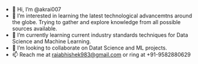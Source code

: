 - 👋 Hi, I’m @akrai007
- 👀 I’m interested in learning the latest technological advancemtns around the globe. Trying to gather and explore knowledge from all possible sources available.
- 🌱 I’m currently learning current industry standards techniques for Data Science and Machine Learning.
- 💞️ I’m looking to collaborate on Datat Science and ML projects.
- 📫 Reach me at raiabhishek983@gmail.com or ring at +91-9582880629

<!---
akrai007/akrai007 is a ✨ special ✨ repository because its `README.md` (this file) appears on your GitHub profile.
You can click the Preview link to take a look at your changes.
--->
